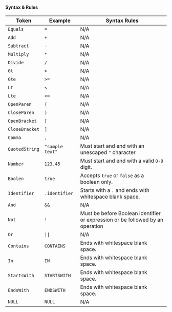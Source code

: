 #### Syntax & Rules

| Token          | Example                  | Syntax Rules                                                                   |
|----------------|--------------------------|--------------------------------------------------------------------------------|
| `Equals`       | `=`                      | N/A                                                                            |
| `Add`          | `+`                      | N/A                                                                            |
| `Subtract`     | `-`                      | N/A                                                                            |
| `Multiply`     | `*`                      | N/A                                                                            |
| `Divide`       | `/`                      | N/A                                                                            |
| `Gt`           | `>`                      | N/A                                                                            |
| `Gte`          | `>=`                     | N/A                                                                            |
| `Lt`           | `<`                      | N/A                                                                            |
| `Lte`          | `<=`                     | N/A                                                                            |
| `OpenParen`    | `(`                      | N/A                                                                            |
| `CloseParen`   | `)`                      | N/A                                                                            |
| `OpenBracket`  | `[`                      | N/A                                                                            |
| `CloseBracket` | `]`                      | N/A                                                                            |
| `Comma`        | `,`                      | N/A                                                                            |
| `QuotedString` | `"sample text"`          | Must start and end with an unescaped `"` character                             |
| `Number`       | `123.45`                 | Must start and end with a valid `0-9` digit.                                   |
| `Boolen`       | `true`                   | Accepts `true` or `false` as a boolean only.                                   |
| `Identifier`   | `.identifier`            | Starts with a `.` and ends with whitespace blank space.                        |
| `And`          | `&&`                     | N/A                                                                            |
| `Not`          | `!`                      | Must be before Boolean identifier or expression or be followed by an operation |
| `Or`           | <code>&vert;&vert;<code> | N/A                                                                            |
| `Contains`     | `CONTAINS `              | Ends with whitespace blank space.                                              |
| `In`           | `IN `                    | Ends with whitespace blank space.                                              |
| `StartsWith`   | `STARTSWITH `            | Ends with whitespace blank space.                                              |
| `EndsWith`     | `ENDSWITH `              | Ends with whitespace blank space.                                              |
| `NULL`         | `NULL `                  | N/A                                                                            |
